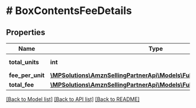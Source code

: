 # # BoxContentsFeeDetails

## Properties

Name | Type | Description | Notes
------------ | ------------- | ------------- | -------------
**total_units** | **int** | The item quantity. | [optional]
**fee_per_unit** | [**\MPSolutions\AmznSellingPartnerApi\Models\FulfillmentInbound\Amount**](Amount.md) |  | [optional]
**total_fee** | [**\MPSolutions\AmznSellingPartnerApi\Models\FulfillmentInbound\Amount**](Amount.md) |  | [optional]

[[Back to Model list]](../../README.md#models) [[Back to API list]](../../README.md#endpoints) [[Back to README]](../../README.md)
